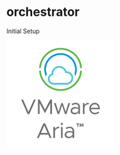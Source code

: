 # orchestrator

Initial Setup

[<img src="https://github.com/vmware-cmbu-seak/aria/blob/main/docs/images/vmware-aria-logo-3.png?raw=true" width="50%">](https://youtu.be/tzHkcPne32I "Install \"com.vmk.package\"")